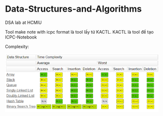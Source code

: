 # Data-Structures-and-Algorithms
DSA lab at HCMIU


Tool make note with icpc format là tool lấy từ KACTL. KACTL là tool để  tạo ICPC-Notebook

Complexity:

![Complexity ](https://github.com/nguyenquivinhquang/Data-Structures-and-Algorithms/blob/main/complexity.png)
